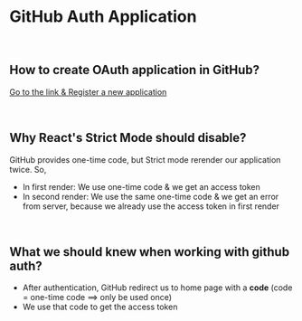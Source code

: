 # GitHub Auth Application

&nbsp;

## How to create OAuth application in GitHub?

[Go to the link & Register a new application](https://github.com/settings/developers)

&nbsp;

## Why React's Strict Mode should disable?

GitHub provides one-time code, but Strict mode rerender our application twice. So,

- In first render: We use one-time code & we get an access token
- In second render: We use the same one-time code & we get an error from server, because we already use the access token in first render

&nbsp;

## What we should knew when working with github auth?

- After authentication, GitHub redirect us to home page with a **code** (code = one-time code ==> only be used once)
- We use that code to get the access token
